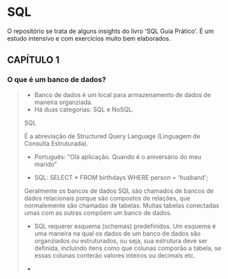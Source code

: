 # SQL

O repositório se trata de alguns insights do livro 'SQL Guia Prático'. É um estudo intensivo e com exercícios muito bem elaborados.

## CAPÍTULO 1

### O que é um banco de dados?
> - Banco de dados é um local para armazenamento de dados de maneira organziada.
> - Há duas categorias: SQL e NoSQL.
>   
> SQL
> 
> É a abreviação de Structured Query Language (Linguagem de Consulta Estruturada).
>   
> - Português: "Olá aplicação. Quando é o aniversário do meu marido"
>
> - SQL: SELECT * FROM birthdays WHERE person = 'husband';
>
> Geralmente os bancos de dados SQL são chamados de bancos de dados relacionais porque são compostos de relações, que normalemente são chamadas de tabelas. Muitas tabelas conectadas  umas com as outras compõem um banco de dados.
>
> - SQL requerer esquema (schemas) predefinidos. Um esquema é uma maneira na qual os dados de um banco de dados são organziados ou estruturados, ou seja, sua estrutura deve ser definida, incluindo itens como que colunas comporão a tabela, se essas colunas conterão valores inteiros ou decimais etc.
>
> -
